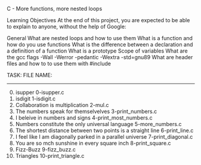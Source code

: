 C - More functions, more nested loops

Learning Objectives
At the end of this project, you are expected to be able to explain to anyone, without the help of Google:

General
What are nested loops and how to use them
What is a function and how do you use functions
What is the difference between a declaration and a definition of a function
What is a prototype
Scope of variables
What are the gcc flags -Wall -Werror -pedantic -Wextra -std=gnu89
What are header files and how to to use them with #include

TASK:										FILE NAME:
----------									----------
0. isupper									0-isupper.c
1. isdigit									1-isdigit.c
2. Collaboration is multiplication						2-mul.c
3. The numbers speak for themselvelves						3-print_numbers.c
4. I beleive in numbers and signs						4-print_most_numbers.c
5. Numbers constitute the only universal language				5-more_numbers.c
6. The shortest distance between two points is a straight line			6-print_line.c
7. I feel like I am diagonally parked in a parallel universe			7-print_diagonal.c
8. You are so mch sunshine in every square inch					8-print_square.c
9. Fizz-Buzz									9-fizz_buzz.c
10. Triangles									10-print_triangle.c


